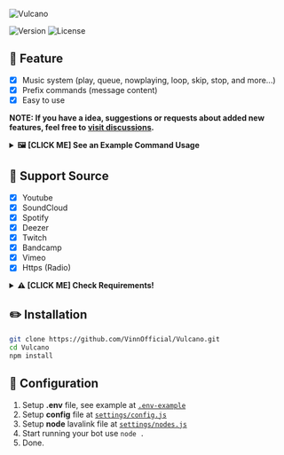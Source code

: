 ![Vulcano](https://media.discordapp.net/attachments/812381804405194852/1074994339811442778/vulcano-banner.png)

![Version](https://img.shields.io/github/package-json/v/VinnOfficial/Vulcano?style=for-the-badge)
![License](https://img.shields.io/github/license/VinnOfficial/Vulcano.svg?style=for-the-badge)

## 📄 Feature
- [x] Music system (play, queue, nowplaying, loop, skip, stop, and more...)
- [x] Prefix commands (message content)
- [x] Easy to use

**NOTE: If you have a idea, suggestions or requests about added new features, feel free to [visit discussions](https://github.com/VinnOfficial/Vulcano/discussions/categories/ideas).**

<details>
<summary><strong>🖼️ [CLICK ME] See an Example Command Usage</strong></summary>
<img src="https://media.discordapp.net/attachments/812381804405194852/1077644342354780220/image0.jpg">
<br>
<img src="https://media.discordapp.net/attachments/812381804405194852/1077643424825622669/image1.jpg">
<br>
<img src="https://media.discordapp.net/attachments/812381804405194852/1077643425064701962/image2.jpg">
</details>

## 🔎 Support Source
- [x] Youtube
- [x] SoundCloud
- [x] Spotify
- [x] Deezer
- [x] Twitch
- [x] Bandcamp
- [x] Vimeo
- [x] Https (Radio)

<details>
<summary><strong>⚠️ [CLICK ME] Check Requirements!</strong></summary>
<p>

## ✅ Requirements
- [x] Node.js v16.9+ (**[Download](https://nodejs.org/en/download/)**)
- [x] Discord Bot Token (**[Guide](https://discordjs.guide/preparations/setting-up-a-bot-application.html#creating-your-bot)**)
- [x] LavaLink (**[Guide](https://github.com/freyacodes/lavalink)**) - **Dev Version: [Download](https://ci.fredboat.com/repository/)** - **Java 11-13 [Download JDK13](http://www.mediafire.com/file/m6gk7aoq96db8g0/file)**

</p>
</details>

## ✏️ Installation
```bash
git clone https://github.com/VinnOfficial/Vulcano.git
cd Vulcano
npm install
```

## 📝 Configuration
1. Setup __.env__ file, see example at [`.env-example`](./.env-example)
2. Setup __config__ file at [`settings/config.js`](./settings/config.js)
3. Setup __node__ lavalink file at [`settings/nodes.js`](./settings/nodes.js)
3. Start running your bot use `node .`
4. Done.
